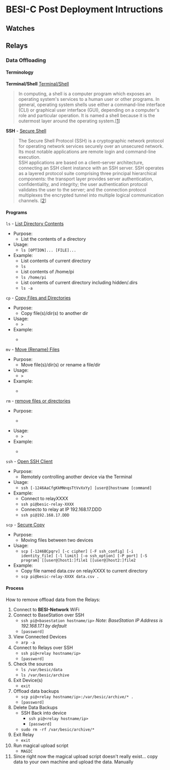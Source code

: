 # BESI-C Post Deployment Intructions

## Watches

## Relays 

### Data Offloading

#### Terminology 
**Terminal/Shell** [Terminal/Shell](https://en.wikipedia.org/wiki/Shell_(computing))
>  In computing, a shell is a computer program which exposes an operating system's services to a human user or other programs. In general, operating system shells use either a command-line interface (CLI) or graphical user interface (GUI), depending on a computer's role and particular operation. It is named a shell because it is the outermost layer around the operating system.\[[1](https://en.wikipedia.org/wiki/Shell_(computing))\]

**SSH** - [Secure Shell](https://en.wikipedia.org/wiki/Secure_Shell)
>  The Secure Shell Protocol (SSH) is a cryptographic network protocol for operating network services securely over an unsecured network. Its most notable applications are remote login and command-line execution.  
>  SSH applications are based on a client–server architecture, connecting an SSH client instance with an SSH server. SSH operates as a layered protocol suite comprising three principal hierarchical components: the transport layer provides server authentication, confidentiality, and integrity; the user authentication protocol validates the user to the server; and the connection protocol multiplexes the encrypted tunnel into multiple logical communication channels. \[[2](https://en.wikipedia.org/wiki/Secure_Shell)\]
#### Programs
`ls` - [List Directory Contents](https://linux.die.net/man/1/ls)
- Purpose:
    - List the contents of a directory
- Usage:
    - `ls [OPTION]... [FILE]...`
- Example:
    - List contents of current directory
    - `ls`
    - List contents of /home/pi
    - `ls /home/pi`
    - List contents of current directory including hidden/.dirs
    - `ls -a`

`cp` - [Copy Files and Directories](https://linux.die.net/man/1/cp)
- Purpose:
    - Copy file(s)/dir(s) to another dir
- Usage:
    - `>`
- Example:
    - >

`mv` - [Move (Rename) Files](https://linux.die.net/man/1/mv)
- Purpose:
    - Move file(s)/dir(s) or rename a file/dir
- Usage:
    - `>`
- Example:
    - >

`rm` - [remove files or directories](https://linux.die.net/man/1/rm)
- Purpose:
    - >
- Usage:
    - `>`
- Example:
    - >

`ssh` - [Open SSH Client](https://linux.die.net/man/1/ssh)

- Purpose:
    - Remotely controlling another device via the Terminal
- Usage:
    - `ssh [-1246AaCfgKkMNnqsTtVvXxYy] [user@]hostname [command]`
- Example:
    - Connect to relayXXXX 
    - `ssh pi@besic-relay-XXXX`  
    - Connecto to relay at IP 192.168.17.DDD
    - `ssh pi@192.168.17.DDD`

`scp` - [Secure Copy](https://linux.die.net/man/1/scp)

- Purpose:
    - Moving files between two devices
- Usage:
    - `scp [-1246BCpqrv] [-c cipher] [-F ssh_config] [-i identity_file] [-l limit] [-o ssh_option] [-P port] [-S program] [[user@]host1:]file1 [[user@]host2:]file2`
- Example:
    - Copy file named data.csv on relayXXXX to current directory
    - `scp pi@besic-relay-XXXX data.csv .`

#### Process
How to remove offload data from the Relays:

1. Connect to **BESI-Network** WiFi
1. Connect to BaseStation over SSH
    - `ssh pi@<basestation hostname/ip>` *Note: BaseStation IP Address is 192.168.17.1 by default*
    - `[password]`
1. View Connected Devices
    - `arp -a`
1. Connect to Relays over SSH
    - `ssh pi@<relay hostname/ip>`
    - `[password]`
1. Check the sources
    - `ls /var/besic/data`
    - `ls /var/besic/archive`
1. Exit Device(s)
    - `exit`
1. Offload data backups
    - `scp pi@<relay hostname/ip>:/var/besic/archive/* .`
    - `[password]`
1. Delete Data Backups
    - SSH Back into device
        - `ssh pi@<relay hostname/ip>`
        - `[password]` 
    - `sudo rm -rf /var/besic/archive/*`
1. Exit Relay
    - `exit`
1. Run magical upload script 
    - `MAGIC`
1. Since right now the magical upload script doesn't really exist... copy data to your own machine and upload the data. Manually
